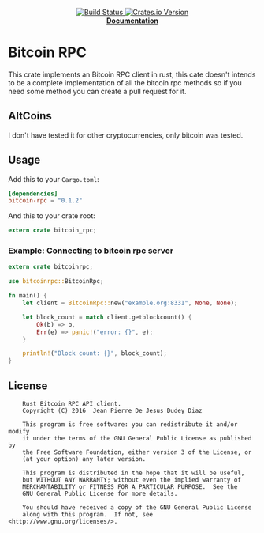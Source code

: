 <p align="center">
  <a href="https://travis-ci.org/jeandudey/bitcoin-rpc">
    <img src="https://travis-ci.org/jeandudey/bitcoin-rpc.svg?branch=master" alt="Build Status">
    </img>
  </a>

  <a href="https://crates.io/crates/bitcoin-rpc">
    <img src="https://img.shields.io/crates/v/bitcoin-rpc.svg?maxAge=2592000" alt="Crates.io Version">
    </img>
  </a>

  <br/>

   <strong>
     <a href="https://jeandudey.github.io/bitcoin-rpc">
       Documentation
     </a>
   </strong>
</p>

# Bitcoin RPC
This crate implements an Bitcoin RPC client in rust, this cate doesn't intends to be a complete implementation of all the bitcoin rpc methods so if you need some method you can create a pull request for it.

## AltCoins
I don't have tested it for other cryptocurrencies, only bitcoin was tested.

## Usage
Add this to your `Cargo.toml`:
```toml
[dependencies]
bitcoin-rpc = "0.1.2"
```

And this to your crate root:
```rust
extern crate bitcoin_rpc;
```

### Example: Connecting to bitcoin rpc server
```rust
extern crate bitcoinrpc;

use bitcoinrpc::BitcoinRpc;

fn main() {
    let client = BitcoinRpc::new("example.org:8331", None, None);

    let block_count = match client.getblockcount() {
        Ok(b) => b,
        Err(e) => panic!("error: {}", e);
    }

    println!("Block count: {}", block_count);
}
```

## License
```
    Rust Bitcoin RPC API client.
    Copyright (C) 2016  Jean Pierre De Jesus Dudey Diaz

    This program is free software: you can redistribute it and/or modify
    it under the terms of the GNU General Public License as published by
    the Free Software Foundation, either version 3 of the License, or
    (at your option) any later version.

    This program is distributed in the hope that it will be useful,
    but WITHOUT ANY WARRANTY; without even the implied warranty of
    MERCHANTABILITY or FITNESS FOR A PARTICULAR PURPOSE.  See the
    GNU General Public License for more details.

    You should have received a copy of the GNU General Public License
    along with this program.  If not, see <http://www.gnu.org/licenses/>.
```
